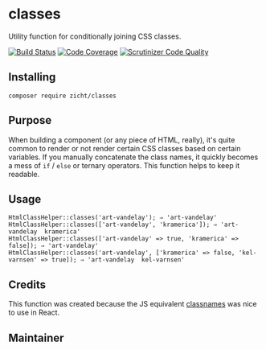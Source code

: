 # classes

Utility function for conditionally joining CSS classes.

[![Build Status](https://scrutinizer-ci.com/g/zicht/classes/badges/build.png?b=release%2F1.0.x)](https://scrutinizer-ci.com/g/zicht/classes/build-status/release/1.0.x)
[![Code Coverage](https://scrutinizer-ci.com/g/zicht/classes/badges/coverage.png?b=release%2F1.0.x)](https://scrutinizer-ci.com/g/zicht/classes/?branch=release%2F1.0.x)
[![Scrutinizer Code Quality](https://scrutinizer-ci.com/g/zicht/classes/badges/quality-score.png?b=release%2F1.0.x)](https://scrutinizer-ci.com/g/zicht/classes/?branch=release%2F1.0.x)

## Installing

```
composer require zicht/classes
```

## Purpose

When building a component (or any piece of HTML, really), it's quite common to render or not render certain CSS classes based on certain variables. If you manually concatenate the class names, it quickly becomes a mess of `if` / `else` or ternary operators. This function helps to keep it readable.

## Usage

```
HtmlClassHelper::classes('art-vandelay'); ⇒ 'art-vandelay'
HtmlClassHelper::classes(['art-vandelay', 'kramerica']); ⇒ 'art-vandelay  kramerica'
HtmlClassHelper::classes(['art-vandelay' => true, 'kramerica' => false]); ⇒ 'art-vandelay'
HtmlClassHelper::classes('art-vandelay', ['kramerica' => false, 'kel-varnsen' => true]); ⇒ 'art-vandelay  kel-varnsen'
```

## Credits

This function was created because the JS equivalent [classnames](https://github.com/JedWatson/classnames) was nice to use in React.

## Maintainer
